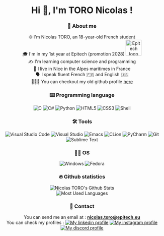 <h1 align="center">Hi 👋, I'm TORO Nicolas !</h1>
<h3 align="center">👨 About me</h3>
<p align="center">
    🌐 I'm Nicolas TORO, an 18-year-old French student<br>
    🎓 I'm in my 1st year at Epitech (promotion 2028) <a href="https://epitech.eu"><img src="https://newsroom.ionis-group.com/wp-content/uploads/2021/10/EPITECH-TECHNOLOGY-QUADRI-2021.png" alt="Epitech logo" width="50px"></a><br>
    ✍️ I'm learning computer science and programming<br>
    📌 I live in Nice in the Alpes maritimes in France<br>
    🗣 I speak fluent French 🇫🇷 and English 🇺🇸<br>
    👨🏻‍🦱 You can checkout my old github profile <a href="https://github.com/nt-games-ytb">here</a>
</p>

<h3 align="center">⌨️ Programming language</h3>
<p align="center">
    <img src="https://img.shields.io/badge/C-00599C?style=for-the-badge&logo=c&logoColor=white" alt="C" title="C">
    <img src="https://img.shields.io/badge/C%23-239120?style=for-the-badge&logo=c-sharp&logoColor=white" alt="C#" title="C#">
    <img src="https://img.shields.io/badge/Python-3776AB?style=for-the-badge&logo=python&logoColor=white" alt="Python" title="Python">
    <img src="https://img.shields.io/badge/HTML5-E34F26?style=for-the-badge&logo=html5&logoColor=white" alt="HTML5" title="HTML5">
    <img src="https://img.shields.io/badge/CSS3-1572B6?style=for-the-badge&logo=css3&logoColor=white" alt="CSS3" title="CSS3">
    <img src="https://img.shields.io/badge/Shell_Script-121011?style=for-the-badge&logo=gnu-bash&logoColor=white" alt="Shell" tittle="Shell">
</p>

<h3 align="center">🛠 Tools</h3>
<p align="center">
    <img src="https://img.shields.io/badge/Visual_Studio_Code-0078D4?style=for-the-badge&logo=visual%20studio%20code&logoColor=white" alt="Visual Studio Code" title="Visual Studio Code">
    <img src="https://img.shields.io/badge/Visual_Studio-5C2D91?style=for-the-badge&logo=visual%20studio&logoColor=white" alt="Visual Studio" title="Visual Studio">
    <img src="https://img.shields.io/badge/Emacs-%237F5AB6.svg?&style=for-the-badge&logo=gnu-emacs&logoColor=white" alt="Emacs" title="Emacs">
    <img src="https://img.shields.io/badge/CLion-000000?style=for-the-badge&logo=clion&logoColor=white" alt="CLion" title="CLion">
    <img src="https://img.shields.io/badge/PyCharm-000000.svg?&style=for-the-badge&logo=PyCharm&logoColor=white" alt="PyCharm" title="PyCharm">
    <img src="https://img.shields.io/badge/GIT-E44C30?style=for-the-badge&logo=git&logoColor=white" alt="Git" title="Git">
    <img src="https://img.shields.io/badge/sublime_text-%23575757.svg?&style=for-the-badge&logo=sublime-text&logoColor=important" alt="Sublime Text" title="Sublime Text">
</p>

<h3 align="center">👨‍💻 OS</h3>
<p align="center">
    <img src="https://img.shields.io/badge/Windows-0078D6?style=for-the-badge&logo=windows&logoColor=white" alt="Windows" title="Windows">
    <img src="https://img.shields.io/badge/Fedora-294172?style=for-the-badge&logo=fedora&logoColor=white" alt="Fedora" title="Fedora">
</p>

<h3 align="center">🔥 Github statistics</h3>
<p align="center">
    <img src="https://github-readme-stats.vercel.app/api?username=toro-nicolas&include_all_commits=true&show_icons=true&hide_border=true&count_private=true&theme=dracula&border_radius=6" alt="Nicolas TORO's Github Stats" title="Nicolas TORO's Github Stats">
    <br>
    <img src="https://github-readme-stats.vercel.app/api/top-langs/?username=toro-nicolas&layout=compact&count_private=true&langs_count=16&hide_border=true&theme=dracula&border_radius=6" alt="Most Used Languages" title="Most Used Languages">
</p>

<h3 align="center">📧 Contact</h3>
<p align="center">
You can send me an email at : <a href="nicolas.toro@epitech.eu"><b>nicolas.toro@epitech.eu</b></a><br>
You can check my profiles :
    <a href="https://www.linkedin.com/in/nicolas-toro-96343b222/"><img src="https://img.shields.io/badge/LinkedIn-0077B5?style=for-the-badge&logo=linkedin&logoColor=white" alt="My linkedin profile" title="My linkedin profile"></a>
    <a href="https://www.instagram.com/nicolas__tr/"><img src="https://img.shields.io/badge/Instagram-E4405F?style=for-the-badge&logo=instagram&logoColor=white" alt="My instagram profile" title="My instragram profile"></a>
    <br>
    <a href="https://discord.com/invite/nt_games"><img src="https://lanyard-profile-readme.vercel.app/api/375570065262903297" alt="My discord profile" title="My discord profile"></a>
</p>

